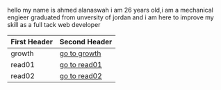 hello my name is ahmed alanaswah i am 26 years old,i am a mechanical engieer graduated from unversity of jordan and i am here to improve my skill as a full tack web developer


First Header | Second Header
------------ | -------------
growth |[go to growth](https://ahmed-alanaswah.github.io/Read-Notes/growth)
read01 |[go to read01](https://ahmed-alanaswah.github.io/Read-Notes/read-01)
read02 |[go to read02](https://ahmed-alanaswah.github.io/Read-Notes/read02)